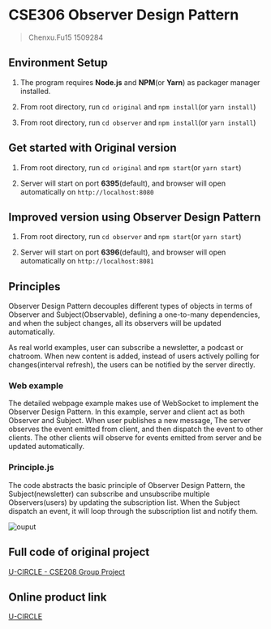 # CSE306 Observer Design Pattern

> Chenxu.Fu15 1509284

## Environment Setup

1. The program requires **Node.js** and **NPM**(or **Yarn**) as packager manager installed.

2. From root directory, run `cd original` and `npm install`(or `yarn install`)

3. From root directory, run `cd observer` and `npm install`(or `yarn install`)

## Get started with Original version

1. From root directory, run `cd original` and `npm start`(or `yarn start`)

2. Server will start on port **6395**(default), and browser will open automatically on `http://localhost:8080`

## Improved version using Observer Design Pattern

1. From root directory, run `cd observer` and `npm start`(or `yarn start`)

2. Server will start on port **6396**(default), and browser will open automatically on `http://localhost:8081`

## Principles

Observer Design Pattern decouples different types of objects in terms of Observer and Subject(Observable), defining a one-to-many dependencies, and when the subject changes, all its observers will be updated automatically.

As real world examples, user can subscribe a newsletter, a podcast or chatroom. When new content is added, instead of users actively polling for changes(interval refresh), the users can be notified by the server directly.

### Web example

The detailed webpage example makes use of WebSocket to implement the Observer Design Pattern. In this example, server and client act as both Observer and Subject. When user publishes a new message, The server observes the event emitted from client, and then dispatch the event to other clients. The other clients will observe for events emitted from server and be updated automatically.

### Principle.js

The code abstracts the basic principle of Observer Design Pattern, the Subject(newsletter) can subscribe and unsubscribe multiple Observers(users) by updating the subscription list. When the Subject dispatch an event, it will loop through the subscription list and notify them.

![ouput](https://ws1.sinaimg.cn/large/006tKfTcgy1g1flr3am6wj30hr0ac40e.jpg)

## Full code of original project

[U-CIRCLE - CSE208 Group Project](https://github.com/fuchenxu2008/U-Circle)

## Online product link

[U-CIRCLE](https://quora.kyrie.top/)